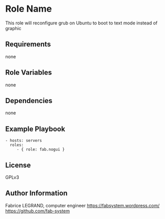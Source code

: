 Role Name
=========

This role will reconfigure grub on Ubuntu to boot to text mode instead of graphic

Requirements
------------

none

Role Variables
--------------

none

Dependencies
------------

none

Example Playbook
----------------

    - hosts: servers
      roles:
         - { role: fab.nogui }

License
-------

GPLv3

Author Information
------------------


Fabrice LEGRAND, computer engineer
https://fabsystem.wordpress.com/
https://github.com/fab-system

